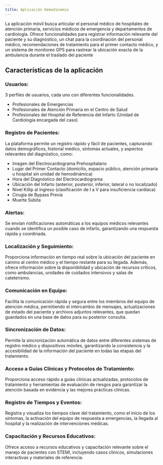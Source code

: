 ```yaml
---
title: Aplicación Hemodinamia 
---
```


La aplicación móvil busca articular el personal médico de hospitales de atención primaria, servicios médicos de emergencia y departamentos de cardiología. Ofrece funcionalidades para registrar información relevante del paciente y su diagnóstico, un chat para la coordinación del personal médico, recomendaciones de tratamiento para el primer contacto médico, y un sistema de monitoreo GPS para rastrear la ubicación exacta de la ambulancia durante el traslado del paciente

## Características de la aplicación

### Usuarios:
 3 perfiles de usuarios, cada uno con diferentes funcionalidades.

- Profesionales de Emergencias
- Profesionales de Atención Primaria en el Centro de Salud
- Profesionales del Hospital de Referencia del Infarto (Unidad de Cardiología encargada del caso)

### Registro de Pacientes:

La plataforma permite un registro rápido y fácil de pacientes, capturando datos demográficos, historial médico, síntomas actuales, y aspectos relevantes del diagnóstico, como:

- Imagen del Electrocardiograma Prehospitalario
- Lugar del Primer Contacto (domicilio, espacio público, atención primaria u hospital sin unidad de hemodinámica)
- Hora del Diagnóstico del Electrocardiograma
- Ubicación del Infarto (anterior, posterior, inferior, lateral o no localizado)
- Nivel Killip al Ingreso (clasificación de I a V para insuficiencia cardíaca)
- Cirugía de Bypass Previa
- Muerte Súbita

### Alertas:

Se envían notificaciones automáticas a los equipos médicos relevantes cuando se identifica un posible caso de infarto, garantizando una respuesta rápida y coordinada.

### Localización y Seguimiento:

Proporciona información en tiempo real sobre la ubicación del paciente en camino al centro médico y el tiempo restante para su llegada. Además, ofrece información sobre la disponibilidad y ubicación de recursos críticos, como ambulancias, unidades de cuidados intensivos y salas de cateterismo.

### Comunicación en Equipo:

Facilita la comunicación rápida y segura entre los miembros del equipo de atención médica, permitiendo el intercambio de mensajes, actualizaciones de estado del paciente y archivos adjuntos relevantes, que quedan guardados en una base de datos para su posterior consulta.

### Sincronización de Datos:

Permite la sincronización automática de datos entre diferentes sistemas de registro médico y dispositivos móviles, garantizando la consistencia y la accesibilidad de la información del paciente en todas las etapas del tratamiento.

### Acceso a Guías Clínicas y Protocolos de Tratamiento:

Proporciona acceso rápido a guías clínicas actualizadas, protocolos de tratamiento y herramientas de evaluación de riesgos para garantizar la atención basada en evidencia y las mejores prácticas clínicas.

### Registro de Tiempos y Eventos:

Registra y visualiza los tiempos clave del tratamiento, como el inicio de los síntomas, la activación del equipo de respuesta a emergencias, la llegada al hospital y la realización de intervenciones médicas.

### Capacitación y Recursos Educativos:

Ofrece acceso a recursos educativos y capacitación relevante sobre el manejo de pacientes con STEMI, incluyendo casos clínicos, simulaciones interactivas y materiales de referencia.
